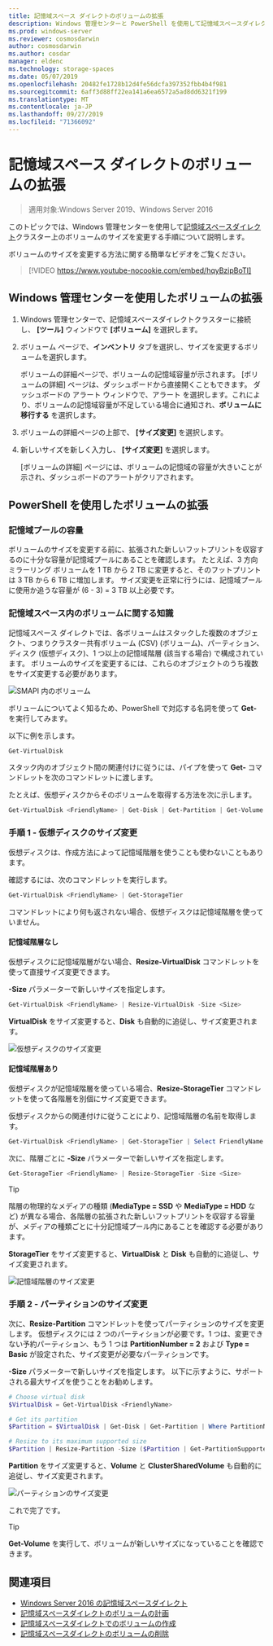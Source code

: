 ```yaml
---
title: 記憶域スペース ダイレクトのボリュームの拡張
description: Windows 管理センターと PowerShell を使用して記憶域スペースダイレクトのボリュームのサイズを変更する方法。
ms.prod: windows-server
ms.reviewer: cosmosdarwin
author: cosmosdarwin
ms.author: cosdar
manager: eldenc
ms.technology: storage-spaces
ms.date: 05/07/2019
ms.openlocfilehash: 20482fe1728b12d4fe56dcfa397352fbb4b4f981
ms.sourcegitcommit: 6aff3d88ff22ea141a6ea6572a5ad8dd6321f199
ms.translationtype: MT
ms.contentlocale: ja-JP
ms.lasthandoff: 09/27/2019
ms.locfileid: "71366092"
---
```

# <a name="extending-volumes-in-storage-spaces-direct"></a>記憶域スペース ダイレクトのボリュームの拡張
> 適用対象:Windows Server 2019、Windows Server 2016

このトピックでは、Windows 管理センターを使用して[記憶域スペースダイレクト](storage-spaces-direct-overview.md)クラスター上のボリュームのサイズを変更する手順について説明します。

ボリュームのサイズを変更する方法に関する簡単なビデオをご覧ください。

> [!VIDEO https://www.youtube-nocookie.com/embed/hqyBzipBoTI]

## <a name="extending-volumes-using-windows-admin-center"></a>Windows 管理センターを使用したボリュームの拡張

1. Windows 管理センターで、記憶域スペースダイレクトクラスターに接続し、 **[ツール]** ウィンドウで **[ボリューム]** を選択します。
2. ボリューム ページで、**インベントリ** タブを選択し、サイズを変更するボリュームを選択します。

    ボリュームの詳細ページで、ボリュームの記憶域容量が示されます。 [ボリュームの詳細] ページは、ダッシュボードから直接開くこともできます。 ダッシュボードの アラート ウィンドウで、アラート を選択します。これにより、ボリュームの記憶域容量が不足している場合に通知され、**ボリュームに移行する** を選択します。

4. ボリュームの詳細ページの上部で、 **[サイズ変更]** を選択します。
5. 新しいサイズを新しく入力し、 **[サイズ変更]** を選択します。

    [ボリュームの詳細] ページには、ボリュームの記憶域の容量が大きいことが示され、ダッシュボードのアラートがクリアされます。

## <a name="extending-volumes-using-powershell"></a>PowerShell を使用したボリュームの拡張

### <a name="capacity-in-the-storage-pool"></a>記憶域プールの容量

ボリュームのサイズを変更する前に、拡張された新しいフットプリントを収容するのに十分な容量が記憶域プールにあることを確認します。 たとえば、3 方向ミラーリング ボリュームを 1 TB から 2 TB に変更すると、そのフットプリントは 3 TB から 6 TB に増加します。 サイズ変更を正常に行うには、記憶域プールに使用か追うな容量が (6 - 3) = 3 TB 以上必要です。

### <a name="familiarity-with-volumes-in-storage-spaces"></a>記憶域スペース内のボリュームに関する知識

記憶域スペース ダイレクトでは、各ボリュームはスタックした複数のオブジェクト、つまりクラスター共有ボリューム (CSV) (ボリューム)、パーティション、ディスク (仮想ディスク)、1 つ以上の記憶域階層 (該当する場合) で構成されています。 ボリュームのサイズを変更するには、これらのオブジェクトのうち複数をサイズ変更する必要があります。

![SMAPI 内のボリューム](media/resize-volumes/volumes-in-smapi.png)

ボリュームについてよく知るため、PowerShell で対応する名詞を使って **Get-** を実行してみます。

以下に例を示します。

```PowerShell
Get-VirtualDisk
```

スタック内のオブジェクト間の関連付けに従うには、パイプを使って **Get-** コマンドレットを次のコマンドレットに渡します。

たとえば、仮想ディスクからそのボリュームを取得する方法を次に示します。

```PowerShell
Get-VirtualDisk <FriendlyName> | Get-Disk | Get-Partition | Get-Volume 
```

### <a name="step-1--resize-the-virtual-disk"></a>手順 1 - 仮想ディスクのサイズ変更

仮想ディスクは、作成方法によって記憶域階層を使うことも使わないこともあります。

確認するには、次のコマンドレットを実行します。

```PowerShell
Get-VirtualDisk <FriendlyName> | Get-StorageTier 
```

コマンドレットにより何も返されない場合、仮想ディスクは記憶域階層を使っていません。

#### <a name="no-storage-tiers"></a>記憶域階層なし

仮想ディスクに記憶域階層がない場合、**Resize-VirtualDisk** コマンドレットを使って直接サイズ変更できます。

**-Size** パラメーターで新しいサイズを指定します。

```PowerShell
Get-VirtualDisk <FriendlyName> | Resize-VirtualDisk -Size <Size>
```

**VirtualDisk** をサイズ変更すると、**Disk** も自動的に追従し、サイズ変更されます。

![仮想ディスクのサイズ変更](media/resize-volumes/Resize-VirtualDisk.gif)

#### <a name="with-storage-tiers"></a>記憶域階層あり

仮想ディスクが記憶域階層を使っている場合、**Resize-StorageTier** コマンドレットを使って各階層を別個にサイズ変更できます。

仮想ディスクからの関連付けに従うことにより、記憶域階層の名前を取得します。

```PowerShell
Get-VirtualDisk <FriendlyName> | Get-StorageTier | Select FriendlyName
```

次に、階層ごとに **-Size** パラメーターで新しいサイズを指定します。

```PowerShell
Get-StorageTier <FriendlyName> | Resize-StorageTier -Size <Size>
```

> [!TIP]
> 階層の物理的なメディアの種類 (**MediaType = SSD** や **MediaType = HDD** など) が異なる場合、各階層の拡張された新しいフットプリントを収容する容量が、メディアの種類ごとに十分記憶域プール内にあることを確認する必要があります。

**StorageTier** をサイズ変更すると、**VirtualDisk** と **Disk** も自動的に追従し、サイズ変更されます。

![記憶域階層のサイズ変更](media/resize-volumes/Resize-StorageTier.gif)

### <a name="step-2--resize-the-partition"></a>手順 2 - パーティションのサイズ変更

次に、**Resize-Partition** コマンドレットを使ってパーティションのサイズを変更します。 仮想ディスクには 2 つのパーティションが必要です。1 つは、変更できない予約パーティション、もう 1 つは **PartitionNumber = 2** および **Type = Basic** が設定された、サイズ変更が必要なパーティションです。

**-Size** パラメーターで新しいサイズを指定します。 以下に示すように、サポートされる最大サイズを使うことをお勧めします。

```PowerShell
# Choose virtual disk
$VirtualDisk = Get-VirtualDisk <FriendlyName>

# Get its partition
$Partition = $VirtualDisk | Get-Disk | Get-Partition | Where PartitionNumber -Eq 2

# Resize to its maximum supported size 
$Partition | Resize-Partition -Size ($Partition | Get-PartitionSupportedSize).SizeMax
```

**Partition** をサイズ変更すると、**Volume** と **ClusterSharedVolume** も自動的に追従し、サイズ変更されます。

![パーティションのサイズ変更](media/resize-volumes/Resize-Partition.gif)

これで完了です。

> [!TIP]
> **Get-Volume** を実行して、ボリュームが新しいサイズになっていることを確認できます。

## <a name="see-also"></a>関連項目

- [Windows Server 2016 の記憶域スペースダイレクト](storage-spaces-direct-overview.md)
- [記憶域スペースダイレクトのボリュームの計画](plan-volumes.md)
- [記憶域スペースダイレクトでのボリュームの作成](create-volumes.md)
- [記憶域スペースダイレクトのボリュームの削除](delete-volumes.md)
